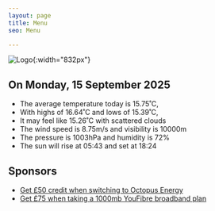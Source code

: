 ```yaml
---
layout: page
title: Menu
seo: Menu

---
```


![Logo](/images/logo.jpg){:width="832px"}

<!-- weather_marker starts -->
## On Monday, 15 September 2025

- The average temperature today is 15.75˚C,
- With highs of 16.64˚C and lows of 15.39˚C,
- It may feel like 15.26˚C with scattered clouds
- The wind speed is 8.75m/s and visibility is 10000m
- The pressure is 1003hPa and humidity is 72%
- The sun will rise at 05:43 and set at 18:24

<!-- weather_marker ends -->

## Sponsors

- [Get £50 credit when switching to Octopus Energy](https://bit.ly/3oD1nnS)
- [Get £75 when taking a 1000mb YouFibre broadband plan](https://aklam.io/91zWhU?)
